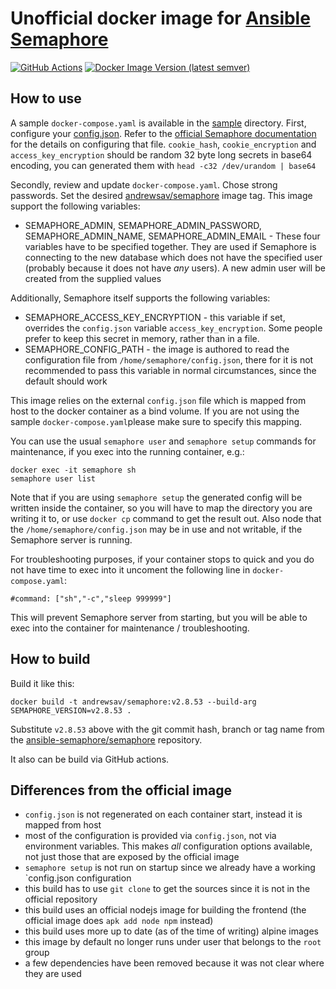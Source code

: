 # Unofficial docker image for [Ansible Semaphore](https://github.com/ansible-semaphore/semaphore)

[![GitHub Actions](https://github.com/AndrewSav/semaphore-docker/actions/workflows/main.yml/badge.svg)](https://github.com/AndrewSav/semaphore-docker/actions)
[![Docker Image Version (latest semver)](https://img.shields.io/docker/v/andrewsav/semaphore?sort=semver)](https://hub.docker.com/r/andrewsav/semaphore/tags)


## How to use

A sample `docker-compose.yaml` is available in the [sample](sample) directory. First, configure your [config.json](sample/config.json). Refer to the [official Semaphore documentation](https://docs.ansible-semaphore.com/administration-guide/configuration) for the details on configuring that file. `cookie_hash`, `cookie_encryption` and `access_key_encryption` should be random 32 byte long secrets in base64 encoding, you can generated them with `head -c32 /dev/urandom | base64`

Secondly, review and update `docker-compose.yaml`. Chose strong passwords. Set the desired [andrewsav/semaphore](https://hub.docker.com/r/andrewsav/semaphore) image tag. This image support the following variables:

- SEMAPHORE_ADMIN, SEMAPHORE_ADMIN_PASSWORD, SEMAPHORE_ADMIN_NAME, SEMAPHORE_ADMIN_EMAIL - These four variables have to be specified together. They are used if Semaphore is connecting to the new database which does not have the specified user (probably because it does not have _any_ users). A new admin user will be created from the supplied values

Additionally, Semaphore itself supports the following variables:

- SEMAPHORE_ACCESS_KEY_ENCRYPTION - this variable if set, overrides the `config.json` variable `access_key_encryption`. Some people prefer to keep this secret in memory, rather than in a file.
- SEMAPHORE_CONFIG_PATH - the image is authored to read the configuration file from `/home/semaphore/config.json`, there for it is not recommended to pass this variable in normal circumstances, since the default should work

This image relies on the external `config.json` file which is mapped from host to the docker container as a bind volume. If you are not using the sample `docker-compose.yaml`please make sure to specify this mapping.

You can use the usual `semaphore user` and `semaphore setup` commands for maintenance, if you exec into the running container, e.g.:

```
docker exec -it semaphore sh
semaphore user list
```

Note that if you are using `semaphore setup` the generated config will be written inside the container, so you will have to map the directory you are writing it to, or use `docker cp` command to get the result out. Also node that the `/home/semaphore/config.json` may be in use and not writable, if the Semaphore server is running.

For troubleshooting purposes, if your container stops to quick and you do not have time to exec into it uncoment the following line in `docker-compose.yaml`:

```
#command: ["sh","-c","sleep 999999"]
```

This will prevent Semaphore server from starting, but you will be able to exec into the container for maintenance / troubleshooting.

## How to build

Build it like this:

```
docker build -t andrewsav/semaphore:v2.8.53 --build-arg SEMAPHORE_VERSION=v2.8.53 .
```

Substitute `v2.8.53` above with the git commit hash, branch or tag name from the [ansible-semaphore/semaphore](https://github.com/ansible-semaphore/semaphore) repository. 

It also can be build via GitHub actions.

## Differences from the official image

- `config.json` is not regenerated on each container start, instead it is mapped from host
- most of the configuration is provided via `config.json`, not via environment variables. This makes _all_ configuration options available, not just those that are exposed by the official image
- `semaphore setup` is not run on startup since we already have a working `config.json configuration
- this build has to use `git clone` to get the sources since it is not in the official repository
- this build uses an official nodejs image for building the frontend (the official image does `apk add node npm` instead)
- this build uses more up to date (as of the time of writing) alpine images
- this image by default no longer runs under user that belongs to the `root` group
- a few dependencies have been removed because it was not clear where they are used
